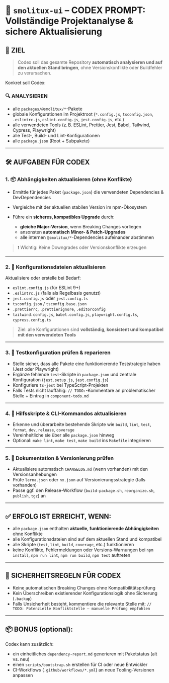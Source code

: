 # 🧠 `smolitux-ui` – CODEX PROMPT: Vollständige Projektanalyse & sichere Aktualisierung

## 🎯 ZIEL

> Codex soll das gesamte Repository **automatisch analysieren und auf den aktuellen Stand bringen**, ohne Versionskonflikte oder Buildfehler zu verursachen.

Konkret soll Codex:

### 🔍 ANALYSIEREN

* alle `packages/@smolitux/*`-Pakete
* globale Konfigurationen im Projektroot (`*.config.js`, `tsconfig.json`, `.eslintrc.js`, `eslint.config.js`, `jest.config.js`, etc.)
* alle verwendeten Tools (z. B. ESLint, Prettier, Jest, Babel, Tailwind, Cypress, Playwright)
* alle Test-, Build- und Lint-Konfigurationen
* alle `package.json` (Root + Subpakete)

---

## 🛠️ AUFGABEN FÜR CODEX

### 1. 📦 **Abhängigkeiten aktualisieren (ohne Konflikte)**

* Ermittle für jedes Paket (`package.json`) die verwendeten Dependencies & DevDependencies
* Vergleiche mit der aktuellen stabilen Version im npm-Ökosystem
* Führe ein **sicheres, kompatibles Upgrade** durch:

  * **gleiche Major-Version**, wenn Breaking Changes vorliegen
  * ansonsten **automatisch Minor- & Patch-Upgrades**
  * alle internen `@smolitux/*`-Dependencies aufeinander abstimmen

> ❗ Wichtig: Keine Downgrades oder Versionskonflikte erzeugen

---

### 2. 🔧 **Konfigurationsdateien aktualisieren**

Aktualisiere oder erstelle bei Bedarf:

* `eslint.config.js` (für ESLint 9+)
* `.eslintrc.js` (falls als Regelbasis genutzt)
* `jest.config.js` oder `jest.config.ts`
* `tsconfig.json` / `tsconfig.base.json`
* `.prettierrc`, `.prettierignore`, `.editorconfig`
* `tailwind.config.js`, `babel.config.js`, `playwright.config.ts`, `cypress.config.ts`

> Ziel: alle Konfigurationen sind **vollständig, konsistent und kompatibel mit den verwendeten Tools**

---

### 3. 🧪 **Testkonfiguration prüfen & reparieren**

* Stelle sicher, dass alle Pakete eine funktionierende Teststrategie haben (Jest oder Playwright)
* Ergänze fehlende `test`-Skripte in `package.json` und zentrale Konfiguration (`jest.setup.js`, `jest.config.js`)
* Konfiguriere `ts-jest` bei TypeScript-Projekten
* Falls Tests nicht lauffähig: `// TODO:`-Kommentare an problematischer Stelle + Eintrag in `component-todo.md`

---

### 4. 🧹 **Hilfsskripte & CLI-Kommandos aktualisieren**

* Erkenne und überarbeite bestehende Skripte wie `build`, `lint`, `test`, `format`, `dev`, `release`, `coverage`
* Vereinheitliche sie über alle `package.json` hinweg
* Optional: `make lint`, `make test`, `make build` ins `Makefile` integrieren

---

### 5. 📜 **Dokumentation & Versionierung prüfen**

* Aktualisiere automatisch `CHANGELOG.md` (wenn vorhanden) mit den Versionsanhebungen
* Prüfe `lerna.json` oder `nx.json` auf Versionierungsstrategie (falls vorhanden)
* Passe ggf. den Release-Workflow (`build-package.sh`, `reorganize.sh`, `publish`, `tgz`) an

---

## ✅ ERFOLG IST ERREICHT, WENN:

* alle `package.json` enthalten **aktuelle, funktionierende Abhängigkeiten** ohne Konflikte
* alle Konfigurationsdateien sind auf dem aktuellen Stand und kompatibel
* alle Skripte (`test`, `lint`, `build`, `coverage`, etc.) funktionieren
* keine Konflikte, Fehlermeldungen oder Versions-Warnungen bei `npm install`, `npm run lint`, `npm run build`, `npm test` auftreten

---

## 🔐 SICHERHEITSREGELN FÜR CODEX

* Keine automatischen Breaking Changes ohne Kompatibilitätsprüfung
* Kein Überschreiben existierender Konfigurationslogik ohne Sicherung (`.backup`)
* Falls Unsicherheit besteht, kommentiere die relevante Stelle mit:
  `// TODO: Potenzielle Konfliktstelle – manuelle Prüfung empfohlen`

---

## 📦 BONUS (optional):

Codex kann zusätzlich:

* ein einheitliches `dependency-report.md` generieren mit Paketstatus (alt vs. neu)
* einen `scripts/bootstrap.sh` erstellen für CI oder neue Entwickler
* CI-Workflows (`.github/workflows/*.yml`) an neue Tooling-Versionen anpassen

